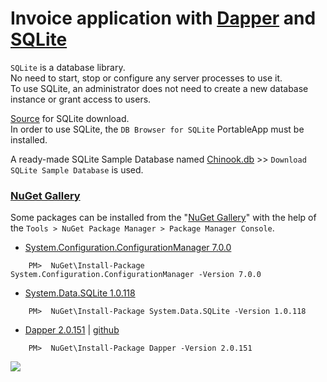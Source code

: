 # Invoice application with [Dapper](https://en.wikipedia.org/wiki/Dapper_ORM) and [SQLite](https://www.sqlite.org/index.html)

`SQLite` is a database library.     <br/>
No need to start, stop or configure any server processes to use it.     <br/>
To use SQLite, an administrator does not need to create a new database instance or grant access to users.   <br/>

[Source](https://sqlitebrowser.org/dl/) for SQLite download.    <br/>
In order to use SQLite, the `DB Browser for SQLite` PortableApp must be installed.

A ready-made SQLite Sample Database named [Chinook.db](https://www.sqlitetutorial.net/sqlite-sample-database/) >> `Download SQLite Sample Database` is used.

### [NuGet Gallery](https://github.com/AtakanTurgut/InvoiceApp_SQLite/tree/main/EmployeeLite/packages)
Some packages can be installed from the "[NuGet Gallery](https://www.nuget.org/packages/Microsoft.AspNet.Identity.Core)" with the help of the `Tools > NuGet Package Manager > Package Manager Console`.

- [System.Configuration.ConfigurationManager 7.0.0](https://www.nuget.org/packages/System.Configuration.ConfigurationManager/7.0.0)
```
    PM>  NuGet\Install-Package System.Configuration.ConfigurationManager -Version 7.0.0
```
- [System.Data.SQLite 1.0.118](https://www.nuget.org/packages/System.Data.SQLite/1.0.118)
```
    PM>  NuGet\Install-Package System.Data.SQLite -Version 1.0.118
```
- [Dapper 2.0.151](https://www.nuget.org/packages/Dapper/2.0.151) | [github](https://github.com/DapperLib/Dapper)
```
    PM>  NuGet\Install-Package Dapper -Version 2.0.151
```

![](/pictures/employeeLite.gif)
